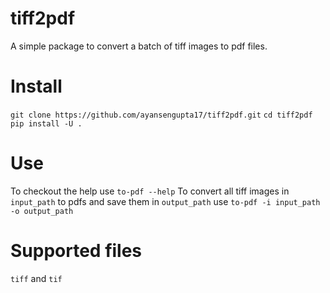 # tiff2pdf
A simple package to convert a batch of tiff images to pdf files.

# Install
`git clone https://github.com/ayansengupta17/tiff2pdf.git`
`cd tiff2pdf`
`pip install -U .`

# Use
To checkout the help use
`to-pdf --help`
To convert all tiff images in  `input_path` to pdfs and save them in `output_path` use
`to-pdf -i input_path -o output_path`

# Supported files
`tiff` and `tif`


